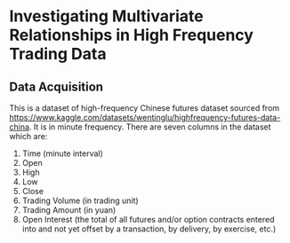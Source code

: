 # Investigating Multivariate Relationships in High Frequency Trading Data

## Data Acquisition
This is a dataset of high-frequency Chinese futures dataset sourced from https://www.kaggle.com/datasets/wentinglu/highfrequency-futures-data-china. It is in minute frequency. There are seven columns in the dataset which are:
1. Time (minute interval)
2. Open
3. High
4. Low
5. Close
6. Trading Volume (in trading unit)
7. Trading Amount (in yuan)
8. Open Interest (the total of all futures and/or option contracts entered into and not yet offset by a transaction, by delivery, by exercise, etc.)
